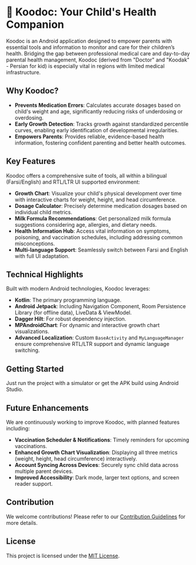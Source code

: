 # 👶 Koodoc: Your Child's Health Companion

Koodoc is an Android application designed to empower parents with essential tools and information to monitor and care for their children’s health. Bridging the gap between professional medical care and day-to-day parental health management, Koodoc (derived from "Doctor" and "Koodak" - Persian for kid) is especially vital in regions with limited medical infrastructure.

## Why Koodoc?

- **Prevents Medication Errors**: Calculates accurate dosages based on child's weight and age, significantly reducing risks of underdosing or overdosing.
- **Early Growth Detection**: Tracks growth against standardized percentile curves, enabling early identification of developmental irregularities.
- **Empowers Parents**: Provides reliable, evidence-based health information, fostering confident parenting and better health outcomes.

## Key Features

Koodoc offers a comprehensive suite of tools, all within a bilingual (Farsi/English) and RTL/LTR UI supported environment:

- **Growth Chart**: Visualize your child's physical development over time with interactive charts for weight, height, and head circumference.
- **Dosage Calculator**: Precisely determine medication dosages based on individual child metrics.
- **Milk Formula Recommendations**: Get personalized milk formula suggestions considering age, allergies, and dietary needs.
- **Health Information Hub**: Access vital information on symptoms, poisoning, and vaccination schedules, including addressing common misconceptions.
- **Multi-language Support**: Seamlessly switch between Farsi and English with full UI adaptation.

## Technical Highlights

Built with modern Android technologies, Koodoc leverages:

- **Kotlin**: The primary programming language.
- **Android Jetpack**: Including Navigation Component, Room Persistence Library (for offline data), LiveData & ViewModel.
- **Dagger Hilt**: For robust dependency injection.
- **MPAndroidChart**: For dynamic and interactive growth chart visualizations.
- **Advanced Localization**: Custom `BaseActivity` and `MyLanguageManager` ensure comprehensive RTL/LTR support and dynamic language switching.

## Getting Started

Just run the project with a simulator or get the APK build using Android Studio.

## Future Enhancements

We are continuously working to improve Koodoc, with planned features including:

- **Vaccination Scheduler & Notifications**: Timely reminders for upcoming vaccinations.
- **Enhanced Growth Chart Visualization**: Displaying all three metrics (weight, height, head circumference) interactively.
- **Account Syncing Across Devices**: Securely sync child data across multiple parent devices.
- **Improved Accessibility**: Dark mode, larger text options, and screen reader support.

## Contribution

We welcome contributions! Please refer to our [Contribution Guidelines](CONTRIBUTING.md) for more details.

## License

This project is licensed under the [MIT License](LICENSE).

